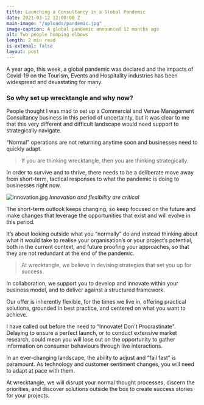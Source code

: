 ```yaml
---
title: Launching a Consultancy in a Global Pandemic
date: 2021-03-12 12:00:00 Z
main-image: "/uploads/pandemic.jpg"
image-caption: A global pandemic announced 12 months ago
alt: Two people bumping elbows
length: 2 min read
is-extenal: false
layout: post
---
```


A year ago, this week, a global pandemic was declared and the impacts of Covid-19 on the Tourism, Events and Hospitality industries has been widespread and devastating for many.

### So why set up wrecktangle and why now? 

People thought I was mad to set up a Commercial and Venue Management Consultancy business in this period of uncertainty, but it was clear to me that this very different and difficult landscape would need support to strategically navigate. 

“Normal” operations are not returning anytime soon and businesses need to quickly adapt.

> If you are thinking wrecktangle, then you are thinking strategically.

In order to survive and to thrive, there needs to be a deliberate move away from short-term, tactical responses to what the pandemic is doing to businesses right now. 

![innovation.jpg](/uploads/innovation.jpg)
*Innovation and flexibility are critical*

The short-term outlook keeps changing, so keep focused on the future and make changes that leverage the opportunities that exist and will evolve in this period. 

It’s about looking outside what you “normally” do and instead thinking about what it would take to realise your organisation’s or your project’s potential, both in the current context, and future proofing your approaches, so that they are not redundant at the end of the pandemic. 

> At wrecktangle, we believe in devising strategies that set you up for success.

In collaboration, we support you to develop and innovate within your business model, and to deliver against a structured framework.

Our offer is inherently flexible, for the times we live in, offering practical solutions, grounded in best practice, and centered on what you want to achieve.

I have called out before the need to “Innovate! Don't Procrastinate". Delaying to ensure a perfect launch, or to conduct extensive market research, could mean you will lose out on the opportunity to gather information on consumer behaviours through live interactions.

In an ever-changing landscape, the ability to adjust and “fail fast” is paramount. As technology and customer sentiment changes, you will need to adapt at pace with them. 

At wrecktangle, we will disrupt your normal thought processes, discern the priorities, and discover solutions outside the box to create success stories for your projects. 